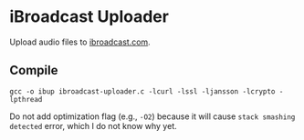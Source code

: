 # iBroadcast Uploader

Upload audio files to [ibroadcast.com](https://www.ibroadcast.com).

## Compile

`gcc -o ibup ibroadcast-uploader.c -lcurl -lssl -ljansson -lcrypto -lpthread`

Do not add optimization flag (e.g., `-O2`) because it will cause `stack smashing detected` error, which I do not know why yet.
